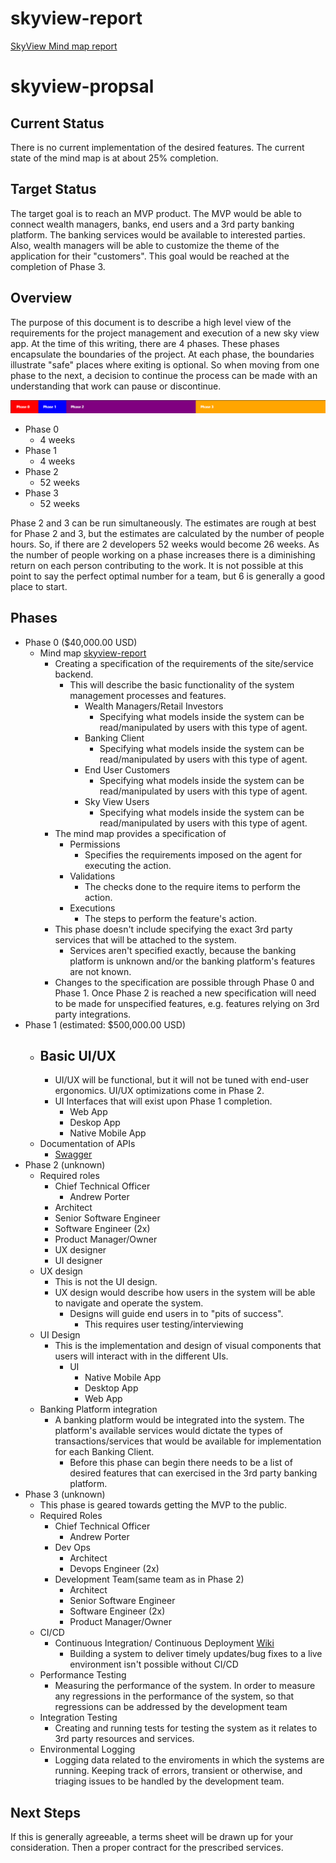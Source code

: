 # skyview-report

[SkyView Mind map report](https://mephisto83.github.io/skyview-report/)


# skyview-propsal

## Current Status

There is no current implementation of the desired features. The current state of the mind map is at about 25% completion.

## Target Status

The target goal is to reach an MVP product. The MVP would be able to connect wealth managers, banks, end users and a 3rd party banking platform. The banking services would be available to interested parties. Also, wealth managers will be able to customize the theme of the application for their "customers". This goal would be reached at the completion of Phase 3.

## Overview
The purpose of this document is to describe a high level view of the requirements for the project management and execution of a new sky view app. At the time of this writing, there are 4 phases. These phases encapsulate the boundaries of the project. At each phase, the boundaries illustrate "safe" places where exiting is optional. So when moving from one phase to the next, a decision to continue the process can be made with an understanding that work can pause or discontinue. 


 ![Timeline](timeline.png)

- Phase 0
    - 4 weeks
- Phase 1
    - 4 weeks
- Phase 2
    - 52 weeks
- Phase 3
    - 52 weeks

Phase 2 and 3 can be run simultaneously. The estimates are rough at best for Phase 2 and 3, but the estimates are calculated by the number of people hours. So, if there are 2 developers 52 weeks would become 26 weeks. As the number of people working on a phase increases there is a diminishing return on each person contributing to the work. It is not possible at this point to say the perfect optimal number for a team, but 6 is generally a good place to start.

## Phases

-   Phase 0 ($40,000.00 USD)
    - Mind map [skyview-report](https://mephisto83.github.io/skyview-report/)
        - Creating a specification of the requirements of the site/service backend.
            - This will describe the basic functionality of the system management processes and features.
                -   Wealth Managers/Retail Investors
                    - Specifying what models inside the system can be read/manipulated by users with this type of agent.
                -   Banking Client
                    - Specifying what models inside the system can be read/manipulated by users with this type of agent.
                -   End User Customers
                    - Specifying what models inside the system can be read/manipulated by users with this type of agent.
                -   Sky View Users
                    - Specifying what models inside the system can be read/manipulated by users with this type of agent.
        - The mind map provides a specification of
            - Permissions
                - Specifies the requirements imposed on the agent for executing the action.
            - Validations
                - The checks done to the require items to perform the action.
            - Executions
                - The steps to perform the feature's action.
        - This phase doesn't include specifying the exact 3rd party services that will be attached to the system.
            - Services aren't specified exactly, because the banking platform is unknown and/or the banking platform's features are not known.
        - Changes to the specification are possible through Phase 0 and Phase 1. Once Phase 2 is reached a new specification will need to be made for unspecified features, e.g. features relying on 3rd party integrations.
-   Phase 1 (estimated: $500,000.00 USD)
    - Basic UI/UX
        - 
        - UI/UX will be functional, but it will not be tuned with end-user ergonomics. UI/UX optimizations come in Phase 2. 
        - UI Interfaces that will exist upon Phase 1 completion.
            - Web App
            - Deskop App
            - Native Mobile App
    - Documentation of APIs
        - [Swagger](https://swagger.io/)
-   Phase 2 (unknown)
    - Required roles
        - Chief Technical Officer
            - Andrew Porter
        - Architect
        - Senior Software Engineer
        - Software Engineer (2x)
        - Product Manager/Owner
        - UX designer
        - UI designer
    -   UX design
        - This is not the UI design.
        - UX design would describe how users in the system will be able to navigate and operate the system.
            - Designs will guide end users in to "pits of success".
                - This requires user testing/interviewing
    - UI Design
        - This is the implementation and design of visual components that users will interact with in the different UIs.
            - UI
                - Native Mobile App
                - Desktop App
                - Web App
    -   Banking Platform integration
        - A banking platform would be integrated into the system. The platform's available services would dictate the types of transactions/services that would be available for implementation for each Banking Client.
            - Before this phase can begin there needs to be a list of desired features that can exercised in the 3rd party banking platform.
-   Phase 3 (unknown)
    - This phase is geared towards getting the MVP to the public.
    - Required Roles
        - Chief Technical Officer
            - Andrew Porter
        - Dev Ops
            - Architect
            - Devops Engineer (2x)
        - Development Team(same team as in Phase 2)
            - Architect
            - Senior Software Engineer
            - Software Engineer (2x)
            - Product Manager/Owner
    - CI/CD
        - Continuous Integration/ Continuous Deployment [Wiki](https://en.wikipedia.org/wiki/CI/CD)
            - Building a system to deliver timely updates/bug fixes to a live environment isn't possible without CI/CD
    - Performance Testing
        - Measuring the performance of the system. In order to measure any regressions in the performance of the system, so that regressions can be addressed by the development team 
    - Integration Testing
        - Creating and running tests for testing the system as it relates to 3rd party resources and services. 
    - Environmental Logging
        - Logging data related to the enviroments in which the systems are running. Keeping track of errors, transient or otherwise, and triaging issues to be handled by the development team.

## Next Steps

If this is generally agreeable, a terms sheet will be drawn up for your consideration. Then a proper contract for the prescribed services.
